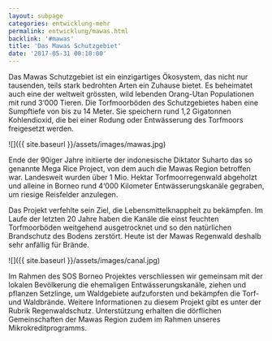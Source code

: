 ```yaml
---
layout: subpage
categories: entwicklung-mehr
permalink: entwicklung/mawas.html
backlink: '#mawas'
title: 'Das Mawas Schutzgebiet'
date: '2017-05-31 00:10:00'
---
```

Das Mawas Schutzgebiet ist ein einzigartiges Ökosystem, das nicht nur tausenden, teils stark bedrohten Arten ein Zuhause bietet. Es beheimatet auch eine der weltweit grössten, wild lebenden Orang-Utan Populationen mit rund 3‘000 Tieren. Die Torfmoorböden des Schutzgebietes haben eine Sumpftiefe von bis zu 14 Meter. Sie speichern rund 1,2 Gigatonnen Kohlendioxid, die bei einer Rodung oder Entwässerung des Torfmoors freigesetzt werden.

![]({{ site.baseurl }}/assets/images/mawas.jpg)

Ende der 90iger Jahre initiierte der indonesische Diktator Suharto das so genannte Mega Rice Project, von dem auch die Mawas Region betroffen war. Landesweit wurden über 1 Mio. Hektar Torfmoorregenwald abgeholzt und alleine in Borneo rund 4‘000 Kilometer Entwässerungskanäle gegraben, um riesige Reisfelder anzulegen.

Das Projekt verfehlte sein Ziel, die Lebensmittelknappheit zu bekämpfen. Im Laufe der letzten 20 Jahre haben die Kanäle die einst feuchten Torfmoorböden weitgehend ausgetrocknet und so den natürlichen Brandschutz des Bodens zerstört. Heute ist der Mawas Regenwald deshalb sehr anfällig für Brände.

![]({{ site.baseurl }}/assets/images/canal.jpg)

Im Rahmen des SOS Borneo Projektes verschliessen wir gemeinsam mit der lokalen Bevölkerung die ehemaligen Entwässerungskanäle, ziehen und pflanzen Setzlinge, um Waldgebiete aufzuforsten und bekämpfen die Torf- und Waldbrände. Weitere Informationen zu diesem Projekt gibt es unter der Rubrik Regenwaldschutz. Unterstützung erhalten die dörflichen Gemeinschaften der Mawas Region zudem im Rahmen unseres Mikrokreditprogramms.
